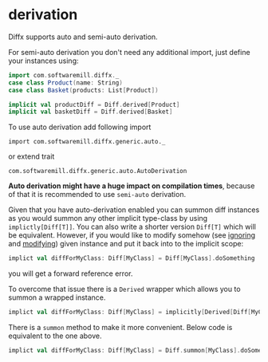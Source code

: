 # derivation

Diffx supports auto and semi-auto derivation.

For semi-auto derivation you don't need any additional import, just define your instances using:
```scala mdoc:compile-only
import com.softwaremill.diffx._
case class Product(name: String)
case class Basket(products: List[Product])

implicit val productDiff = Diff.derived[Product]
implicit val basketDiff = Diff.derived[Basket]
```

To use auto derivation add following import

`import com.softwaremill.diffx.generic.auto._`

or extend trait

`com.softwaremill.diffx.generic.auto.AutoDerivation`

**Auto derivation might have a huge impact on compilation times**, because of that it is recommended to use `semi-auto` derivation.


Given that you have auto-derivation enabled you can summon diff instances as you would summon any other implicit type-class by using
`implictly[Diff[T]]`. You can also write a shorter version `Diff[T]` which will be equivalent.
However, if you would like to modify somehow (see [ignoring](./ignoring.md) and [modifying](./modifying.md)) given instance and 
put it back into to the implicit scope:
```scala 
implict val diffForMyClass: Diff[MyClass] = Diff[MyClass].doSomething
```
you will get a forward reference error. 

To overcome that issue there is a `Derived` wrapper which allows you to summon a wrapped instance.
```scala 
implict val diffForMyClass: Diff[MyClass] = implicitly[Derived[Diff[MyClass]]].value.doSomething
```
There is a `summon` method to make it more convenient. Below code is equivalent to the one above.
```scala 
implict val diffForMyClass: Diff[MyClass] = Diff.summon[MyClass].doSomething
```